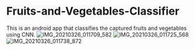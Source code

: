 # Fruits-and-Vegetables-Classifier
This is an android app that classifies the captured fruits and vegetables using CNN.
![IMG_20210326_011709_582](https://user-images.githubusercontent.com/66765538/112534802-8ab91a00-8dd1-11eb-8f40-b83d1d2fad65.JPG)
![IMG_20210326_011725_568](https://user-images.githubusercontent.com/66765538/112534811-8db40a80-8dd1-11eb-8a11-7cdbfff29758.JPG)
![IMG_20210326_011738_872](https://user-images.githubusercontent.com/66765538/112534817-8f7dce00-8dd1-11eb-9cb1-bd262e328532.JPG)
